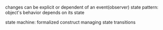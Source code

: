 changes can be explicit or dependent of an event(observer)
state pattern: object's behavior depends on its state

state machine: formalized construct managing state transitions